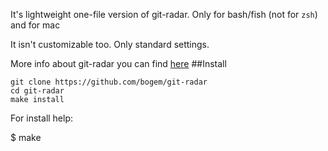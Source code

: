 It's lightweight one-file version of git-radar. Only for bash/fish (not for `zsh`) and for mac

It isn't customizable too. Only standard settings.

More info about git-radar you can find [here](https://github.com/michaeldfallen/git-radar)
##Install
```
git clone https://github.com/bogem/git-radar
cd git-radar
make install
```
For install help:

  $ make
